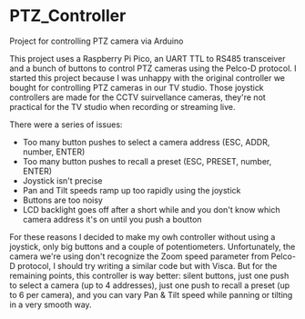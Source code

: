 # PTZ_Controller
Project for controlling PTZ camera via Arduino 

This project uses a Raspberry Pi Pico, an UART TTL to RS485 transceiver and a bunch of buttons to control PTZ cameras using the Pelco-D protocol.
I started this project because I was unhappy with the original controller we bought for controlling PTZ cameras in our TV studio. 
Those joystick controllers are made for the CCTV suirvellance cameras, they're not practical for the TV studio when recording or streaming live.

There were a series of issues:
- Too many button pushes to select a camera address (ESC, ADDR, number, ENTER)
- Too many button pushes to recall a preset (ESC, PRESET, number, ENTER)
- Joystick isn't precise
- Pan and Tilt speeds ramp up too rapidly using the joystick
- Buttons are too noisy
- LCD backlight goes off after a short while and you don't know which camera address it's on until you push a boutton

For these reasons I decided to make my owh controller without using a joystick, only big buttons and a couple of potentiometers.
Unfortunately, the camera we're using don't recognize the Zoom speed parameter from Pelco-D protocol, I should try writing a similar code but with Visca.
But for the remaining points, this controller is way better: silent buttons, just one push to select a camera (up to 4 addresses), 
just one push to recall a preset (up to 6 per camera), and you can vary Pan & Tilt speed while panning or tilting in a very smooth way.

